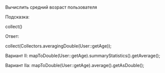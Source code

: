 Вычислить средний возраст пользователя
 
Подсказка:
<div class="hint">
collect()
</div>

Ответ:
<div class="hint">
  collect(Collectors.averagingDouble(User::getAge));

Вариант II:
  mapToDouble(User::getAge).summaryStatistics().getAverage();

Вариант IIа:
mapToDouble(User::getAge).average().getAsDouble();
</div>

